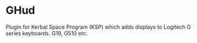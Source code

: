GHud
====

Plugin for Kerbal Space Program (KSP) which adds displays to Logitech G series keyboards.  G19, G510 etc.
